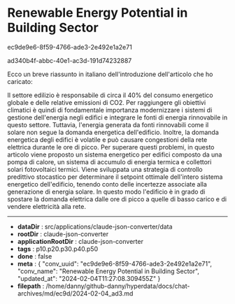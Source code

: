 # Renewable Energy Potential in Building Sector

ec9de9e6-8f59-4766-ade3-2e492e1a2e71

ad340b4f-abbc-40e1-ac3d-191d74232887

 Ecco un breve riassunto in italiano dell'introduzione dell'articolo che ho caricato:

Il settore edilizio è responsabile di circa il 40% del consumo energetico globale e delle relative emissioni di CO2. Per raggiungere gli obiettivi climatici è quindi di fondamentale importanza modernizzare i sistemi di gestione dell'energia negli edifici e integrare le fonti di energia rinnovabile in questo settore. Tuttavia, l'energia generata da fonti rinnovabili come il solare non segue la domanda energetica dell'edificio. Inoltre, la domanda energetica degli edifici è volatile e può causare congestioni della rete elettrica durante le ore di picco. Per superare questi problemi, in questo articolo viene proposto un sistema energetico per edifici composto da una pompa di calore, un sistema di accumulo di energia termica e collettori solari fotovoltaici termici. Viene sviluppata una strategia di controllo predittivo stocastico per determinare il setpoint ottimale dell'intero sistema energetico dell'edificio, tenendo conto delle incertezze associate alla generazione di energia solare. In questo modo l'edificio è in grado di spostare la domanda elettrica dalle ore di picco a quelle di basso carico e di vendere elettricità alla rete.

---

* **dataDir** : src/applications/claude-json-converter/data
* **rootDir** : claude-json-converter
* **applicationRootDir** : claude-json-converter
* **tags** : p10.p20.p30.p40.p50
* **done** : false
* **meta** : {
  "conv_uuid": "ec9de9e6-8f59-4766-ade3-2e492e1a2e71",
  "conv_name": "Renewable Energy Potential in Building Sector",
  "updated_at": "2024-02-04T11:27:08.309455Z"
}
* **filepath** : /home/danny/github-danny/hyperdata/docs/chat-archives/md/ec9d/2024-02-04_ad3.md